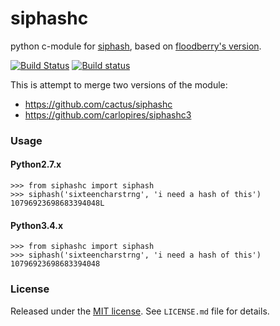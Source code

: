 siphashc
========

python c-module for [siphash][1], based on [floodberry's version][2].

[![Build Status](https://travis-ci.org/nijel/siphashc-merge.svg?branch=master)](https://travis-ci.org/nijel/siphashc-merge)
[![Build status](https://ci.appveyor.com/api/projects/status/kgeohtb6as3xd9b7/branch/master?svg=true)](https://ci.appveyor.com/project/nijel/siphashc-merge/branch/master)

This is attempt to merge two versions of the module:

* https://github.com/cactus/siphashc
* https://github.com/carlopires/siphashc3

### Usage

#### Python2.7.x

~~~ python2.7.x
>>> from siphashc import siphash
>>> siphash('sixteencharstrng', 'i need a hash of this')
10796923698683394048L
~~~

#### Python3.4.x

~~~ python3.4.x
>>> from siphashc import siphash
>>> siphash('sixteencharstrng', 'i need a hash of this')
10796923698683394048
~~~

### License

Released under the [MIT license](http://www.opensource.org/licenses/mit-license.php). See `LICENSE.md` file for details.

[1]: https://131002.net/siphash/
[2]: https://github.com/floodyberry/siphash

